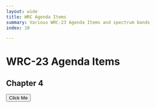 ```yaml
---
layout: wide
title: WRC Agenda Items
summary: Various WRC-23 Agenda Items and spectrum bands
index: 10

--- 
```


<link crossorigin rel="stylesheet" href="https://unpkg.com/@observablehq/inspector@3.2.2/dist/inspector.css">
<script src="https://cdn.jsdelivr.net/npm/d3@7"></script>
<script src="https://cdn.jsdelivr.net/npm/@observablehq/plot@0.1"></script>

<!--  img: /imgs/<imagefilename.jpg> -->
# WRC-23 Agenda Items
 

## Chapter 4
<button id="runme"> Click Me </button>
<div style="display:block"> 
  <div id="controls">  </div>  
 <div id="layout">   </div>
 <div>
  <div id="observablehq-viewof-ydomainfilterd-996c2a08" style="height:180px"></div>
 
<script type="module">
//       import { Inspector } from "https://unpkg.com/@observablehq/inspector?module"; 
import {Runtime, Inspector} from "https://cdn.jsdelivr.net/npm/@observablehq/runtime@4/dist/runtime.js";
 //      import * as Plot from "https://cdn.skypack.dev/@observablehq/plot@0.1";
    //    import * as d3 from "https://cdn.skypack.dev/d3@7";

        import * as units from "https://api.observablehq.com/@wiless/units.js?v=3";
// <!--         console.log(units) -->
// <!--  ![image](https://user-images.githubusercontent.com/4603031/178706087-cef07944-2cc0-474e-bf77-d27a9023e48e.png) -->

 var val = Array.from({ length: 100 }, (_, i) => Math.sin(2 * Math.PI * i / 100
        ))
        var options = {
                grid: true, marks: [Plot.line(val, { x: d3.range(100), y: val })]
        }
        var domobj = Plot.plot(options)
       // document.getElementById("layout").appendChild(domobj);
  //     document.getElementById("layout").appendChild(domobj);
 

  
   //  domobj=new Inspector.into(document.querySelector("#controls"))
  //   new Inspector(document.querySelector("#controls")).fulfilled(val)




import define from "https://api.observablehq.com/d/789a850521ffd0e0@4799.js?v=3";
new Runtime().module(define, name => {
  if (name === "WRCAI") return new Inspector(document.querySelector("#observablehq-viewof-ydomainfilterd-996c2a08"));
});

 
    document.getElementById("controls").appendChild(val);

  
</script>
